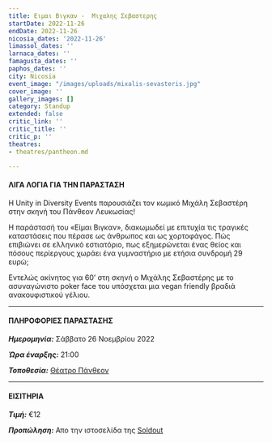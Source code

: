 ```yaml
---
title: Ειμαι Βιγκαν -  Μιχαλης Σεβαστερης
startDate: 2022-11-26
endDate: 2022-11-26
nicosia_dates: '2022-11-26'
limassol_dates: ''
larnaca_dates: ''
famagusta_dates: ''
paphos_dates: ''
city: Nicosia
event_image: "/images/uploads/mixalis-sevasteris.jpg"
cover_image: ''
gallery_images: []
category: Standup
extended: false
critic_link: ''
critic_title: ''
critic_p: ''
theatres:
- theatres/pantheon.md

---
```

#### ΛΙΓΑ ΛΟΓΙΑ ΓΙΑ ΤΗΝ ΠΑΡΑΣΤΑΣΗ

Η Unity in Diversity Events παρουσιάζει τον κωμικό Μιχάλη Σεβαστέρη στην σκηνή του Πάνθεον Λευκωσίας! 

Η παράστασή του «Είμαι Βιγκαν», διακωμωδεί με επιτυχία τις τραγικές καταστάσεις που πέρασε ως άνθρωπος και ως χορτοφάγος. Πώς επιβιώνει σε ελληνικό εστιατόριο, πως εξημερώνεται ένας θείος και πόσους περίεργους χωράει ένα γυμναστήριο με ετήσια συνδρομή 29 ευρώ; 

Εντελώς ακίνητος για 60’ στη σκηνή ο Μιχάλης Σεβαστέρης με το ασυναγώνιστο poker face του υπόσχεται μια vegan friendly βραδιά ανακουφιστικού γέλιου.

***

#### ΠΛΗΡΟΦΟΡΙΕΣ ΠΑΡΑΣΤΑΣΗΣ

**_Ημερομηνία:_** Σάββατο 26 Νοεμβρίου 2022

**_Ώρα έναρξης:_** 21:00

**_Τοποθεσία:_** [Θέατρο Πάνθεον](?#map)

***

#### ΕΙΣΙΤΗΡΙΑ

**_Τιμή:_** €12

**_Προπώληση:_** Απο την ιστοσελίδα της [Soldout](https://www.soldoutticketbox.com/eimai-vegan-pantheon-nov-2022/?lang=en)